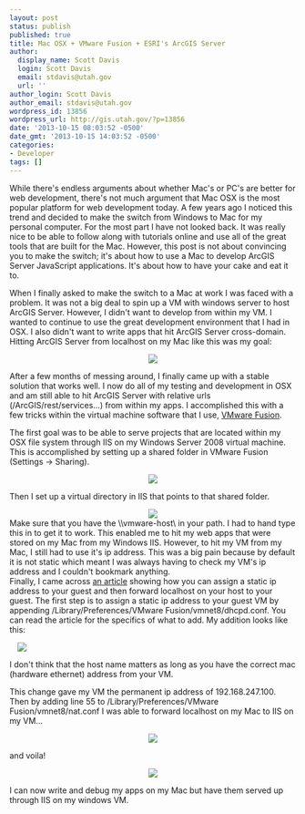 ```yaml
---
layout: post
status: publish
published: true
title: Mac OSX + VMware Fusion + ESRI's ArcGIS Server
author:
  display_name: Scott Davis
  login: Scott Davis
  email: stdavis@utah.gov
  url: ''
author_login: Scott Davis
author_email: stdavis@utah.gov
wordpress_id: 13856
wordpress_url: http://gis.utah.gov/?p=13856
date: '2013-10-15 08:03:52 -0500'
date_gmt: '2013-10-15 14:03:52 -0500'
categories:
- Developer
tags: []
---
```

<p>While there's endless arguments about whether Mac's or PC's are better for web development, there's not much argument that Mac OSX is the most popular platform for web development today. A few years ago I noticed this trend and decided to make the switch from Windows to Mac for my personal computer. For the most part I have not looked back. It was really nice to be able to follow along with tutorials online and use all of the great tools that are built for the Mac. However, this post is not about convincing you to make the switch; it's about how to use a Mac to develop ArcGIS Server JavaScript applications. It's about how to have your cake and eat it to.</p>
<p>When I finally asked to make the switch to a Mac at work I was faced with a problem. It was not a big deal to spin up a VM with windows server to host ArcGIS Server. However, I didn't want to develop from within my VM. I wanted to continue to use the great development environment that I had in OSX. I also didn't want to write apps that hit ArcGIS Server cross-domain. Hitting ArcGIS Server from localhost on my Mac like this was my goal:</p>
<div class="separator" style="clear: both; text-align: center;">
</div>
<div class="separator" style="clear: both; text-align: center;">
<a href="http://4.bp.blogspot.com/-5FkwSHlgChA/UlQIPLNXbTI/AAAAAAAAMyM/ASaBrx9VVQk/s1600/ScreenCapture+at+Tue+Oct+8+07:26:53+MDT+2013.png" imageanchor="1" style="margin-left: 1em; margin-right: 1em;"><img border="0" src="http://4.bp.blogspot.com/-5FkwSHlgChA/UlQIPLNXbTI/AAAAAAAAMyM/ASaBrx9VVQk/s1600/ScreenCapture+at+Tue+Oct+8+07:26:53+MDT+2013.png" /></a></div>
<div class="separator" style="clear: both; text-align: left;">
</div>
<p>After a few months of messing around, I finally came up with a stable solution that works well. I now do all of my testing and development in OSX and am still able to hit ArcGIS Server with relative urls (/ArcGIS/rest/services...) from within my apps. I accomplished this with a few tricks within the virtual machine software that I use, <a href="http://www.vmware.com/products/fusion/">VMware Fusion</a>.</p>
<p>The first goal was to be able to serve projects that are located within my OSX file system through IIS on my Windows Server 2008 virtual machine. This is accomplished by setting up a shared folder in VMware Fusion (Settings -&gt; Sharing).</p>
<div class="separator" style="clear: both; text-align: center;">
<a href="http://1.bp.blogspot.com/-Rx-offz84Xw/Ul1AVKewHYI/AAAAAAAAMyw/5IyuivACcn4/s1600/ScreenCapture+at+Tue+Oct+15+07:16:42+MDT+2013.png" imageanchor="1" style="margin-left: 1em; margin-right: 1em;"><img border="0" src="http://1.bp.blogspot.com/-Rx-offz84Xw/Ul1AVKewHYI/AAAAAAAAMyw/5IyuivACcn4/s1600/ScreenCapture+at+Tue+Oct+15+07:16:42+MDT+2013.png" /></a></div>
<p>
Then I set up a virtual directory in IIS that points to that shared folder.</p>
<div class="separator" style="clear: both; text-align: center;">
<a href="http://4.bp.blogspot.com/-6Z96WA6GyAE/Ul1AuGqUYDI/AAAAAAAAMy4/9gouS8FV02c/s1600/ScreenCapture+at+Tue+Oct+15+07:18:07+MDT+2013.png" imageanchor="1"><img border="0" src="http://4.bp.blogspot.com/-6Z96WA6GyAE/Ul1AuGqUYDI/AAAAAAAAMy4/9gouS8FV02c/s1600/ScreenCapture+at+Tue+Oct+15+07:18:07+MDT+2013.png" /></a></div>
<div class="separator" style="clear: both; text-align: center;">
</div>
<div class="separator" style="clear: both; text-align: left;">
Make sure that you have the \\vmware-host\ in your path. I had to hand type this in to get it to work. This enabled me to hit my web apps that were stored on my Mac from my Windows IIS. However, to hit my VM from my Mac, I still had to use it's ip address. This was a big pain because by default it is not static which meant I was always having to check my VM's ip address and I couldn't bookmark anything.</div>
<div class="separator" style="clear: both; text-align: center;">
</div>
<div class="separator" style="clear: both; text-align: left;">
Finally, I came across <a href="http://nileshk.com/2009/06/24/vmware-fusion-nat-dhcp-and-port-forwarding.html">an article</a> showing how you can assign a static ip address to your guest and then forward localhost on your host to your guest. The first step is to assign a static ip address to your guest VM by appending&nbsp;/Library/Preferences/VMware Fusion/vmnet8/dhcpd.conf. You can read the article for the specifics of what to add. My addition looks like this:</div>
<div class="separator" style="clear: both; text-align: left;">
</div>
<p><a href="http://note.io/1bTPy5Y" imageanchor="1" style="margin-left: 1em; margin-right: 1em; text-align: center;"><img border="0" src="http://note.io/1bTPy5Y" /></a></p>
<p>I don't think that the host name matters as long as you have the correct mac (hardware ethernet) address from your VM.</p>
<p>This change gave my VM the permanent ip address of 192.168.247.100. Then by adding line 55 to /Library/Preferences/VMware Fusion/vmnet8/nat.conf I was able to forward localhost on my Mac to IIS on my VM...</p>
<div class="separator" style="clear: both; text-align: center;">
<a href="http://1.bp.blogspot.com/-hdZiduILImU/Ul1Jc6xVStI/AAAAAAAAMzk/L73nf90uqL4/s1600/ScreenCapture+at+Tue+Oct+15+07:43:31+MDT+2013.png" imageanchor="1" style="margin-left: 1em; margin-right: 1em;"><img border="0" src="http://1.bp.blogspot.com/-hdZiduILImU/Ul1Jc6xVStI/AAAAAAAAMzk/L73nf90uqL4/s1600/ScreenCapture+at+Tue+Oct+15+07:43:31+MDT+2013.png" /></a></div>
<p>and voila!</p>
<div class="separator" style="clear: both; text-align: center;">
</div>
<div class="separator" style="clear: both; text-align: center;">
<a href="http://3.bp.blogspot.com/-XTJAdC2R_ro/Ul1I_rohJsI/AAAAAAAAMzc/JsXBXtN4st8/s1600/ScreenCapture+at+Tue+Oct+15+07:53:23+MDT+2013.png" imageanchor="1" style="margin-left: 1em; margin-right: 1em;"><img border="0" src="http://3.bp.blogspot.com/-XTJAdC2R_ro/Ul1I_rohJsI/AAAAAAAAMzc/JsXBXtN4st8/s1600/ScreenCapture+at+Tue+Oct+15+07:53:23+MDT+2013.png" /></a></div>
<p>
I can now write and debug my apps on my Mac but have them served up through IIS on my windows VM.</p>
